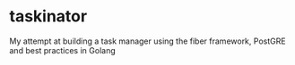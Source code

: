 # taskinator
My attempt at building a task manager using the fiber framework, PostGRE and best practices in Golang
